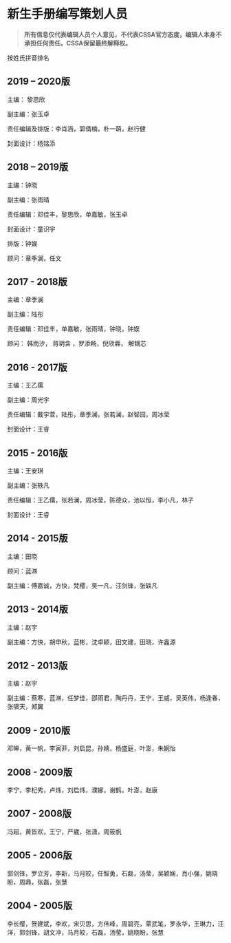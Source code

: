 # 新生手册编写策划人员

> **所有信息仅代表编辑人员个人意见，不代表CSSA官方态度，编辑人本身不承担任何责任。CSSA保留最终解释权。**

按姓氏拼音排名

## **2019 – 2020版**

主编： 黎思欣

副主编：张玉卓

责任编辑及排版：李肖涵，郭倩楠，朴一萌，赵行健

封面设计：杨铭添

## **2018 – 2019版**

主编：钟晓

副主编：张雨晴

责任编辑：邓佳丰，黎思欣，单嘉敏，张玉卓

封面设计：童识宇

排版：钟娱

顾问：章季澜，任文

## **2017 - 2018版**

主编：章季澜

副主编：陆彤

责任编辑：邓佳丰，单嘉敏，张雨晴，钟晓，钟娱

顾问： 韩雨汐， 蒋玥含 ，罗添畅，倪欣蓉， 解镝芯

## **2016 - 2017版**

主编：王乙儒

副主编：周光宇

责任编辑：戴宇萱，陆彤，章季澜，张若澜，赵智园，周冰莹

封面设计：王睿

## 2015 - 2016版

主编：王安琪

副主编：张轶凡

责任编辑：王乙儒，张若澜，周冰莹，陈德众，池以恒，李小凡，林子

封面设计：王睿

## **2014 - 2015版**

主编：田晓

顾问：蓝淋

副主编：傅嘉诚，方快，梵樱，吴一凡，汪剑锋，张轶凡

## **2013 - 2014版**

主编：赵宇

副主编：方快，胡申秋，蓝彬，沈卓颖，田文建，田晓，许鑫源

## **2012 - 2013版**

主编：赵宇

副主编：蔡寒，蓝淋，任梦佳，邵雨君，陶丹丹，王宁，王威，吴英伟，杨逢春，张啸天，郑翼

## **2009 - 2010版**

邓皞，黄一帆，李寅菲，刘启昆，孙婧，杨盛庭，叶澎，朱婉怡

## **2008 - 2009版**

李宁，李杞秀，卢炜，刘启炜，濮娜，谢鹤，叶澎，赵康

## **2007 - 2008版**

冯超，黄皆欢，王宁，严崴，张潇，周筱帆

## **2005 - 2006版**

郭剑锋，罗立芳，李新，马月皎，任智勇，石磊，汤莹，吴颖娴，肖小强，姚晓盼，周鼎，张磊，张慧

## **2004 - 2005版**

李长缨，贺建斌，李欢，宋贝思，方伟峰，周碧亮，覃武笔，罗永华，王琳力，汪洋，郭剑锋，胡文冲，马月皎，石磊，汤莹，姚晓盼，张慧

